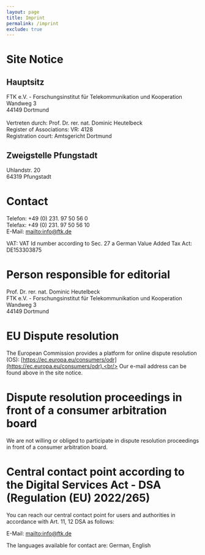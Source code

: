 ```yaml
---
layout: page
title: Imprint
permalink: /imprint
exclude: true
---
```


# Site Notice

## Hauptsitz

FTK e.V. - Forschungsinstitut für Telekommunikation und Kooperation<br/>
Wandweg 3<br/>
44149 Dortmund<br/>     
Vertreten durch: Prof. Dr. rer. nat. Dominic Heutelbeck<br/>
Register of Associations: VR: 4128<br/>
Registration court: Amtsgericht Dortmund

## Zweigstelle Pfungstadt

Uhlandstr. 20<br/>
64319 Pfungstadt

# Contact
Telefon: +49 (0) 231. 97 50 56 0<br/>
Telefax: +49 (0) 231. 97 50 56 10<br/>
E-Mail: [mailto:info@ftk.de](mailto:mailto:info@ftk.de)<br/>
    
VAT: VAT Id number according to Sec. 27 a German Value Added Tax Act: DE153303875</p>

# Person responsible for editorial

Prof. Dr. rer. nat. Dominic Heutelbeck<br/>
FTK e.V. - Forschungsinstitut für Telekommunikation und Kooperation<br/>
Wandweg 3<br/>
44149 Dortmund<br/>
     
# EU Dispute resolution

The European Commission provides a platform for online dispute resolution (OS): [https://ec.europa.eu/consumers/odr](https://ec.europa.eu/consumers/odr).<br/>
Our e-mail address can be found above in the site notice.

# Dispute resolution proceedings in front of a consumer arbitration board

We are not willing or obliged to participate in dispute resolution proceedings in front of a consumer arbitration board.

# Central contact point according to the Digital Services Act - DSA (Regulation (EU) 2022/265)

You can reach our central contact point for users and authorities in accordance with Art. 11, 12 DSA as follows:

E-Mail: [mailto:info@ftk.de](mailto:mailto:info@ftk.de)<br/>

The languages available for contact are: German, English
